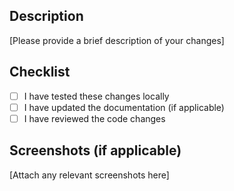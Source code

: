 ## Description
[Please provide a brief description of your changes]

## Checklist
- [ ] I have tested these changes locally
- [ ] I have updated the documentation (if applicable)
- [ ] I have reviewed the code changes

## Screenshots (if applicable)
[Attach any relevant screenshots here]
